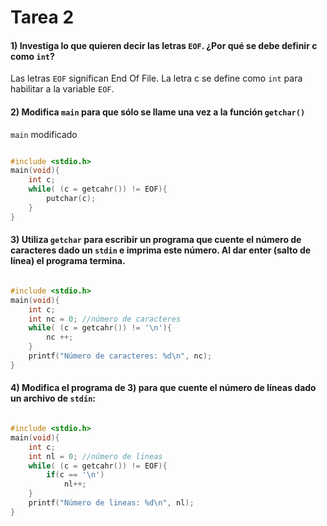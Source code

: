 # Tarea 2
#### 1) Investiga lo que quieren decir las letras `EOF`. ¿Por qué se debe definir c como `int`?
Las letras `EOF` significan End Of File. La letra c se define como `int` para habilitar a la variable `EOF`. 

#### 2) Modifica `main` para que sólo se llame una vez a la función `getchar()`

`main` modificado

```c

#include <stdio.h>
main(void){
    int c;
    while( (c = getcahr()) != EOF){
        putchar(c);
    } 
}

```

#### 3) Utiliza `getchar` para escribir un programa que cuente el número de caracteres dado un `stdin` e imprima este número. Al dar enter (salto de línea) el programa termina.

```c

#include <stdio.h>
main(void){
    int c;
    int nc = 0; //número de caracteres
    while( (c = getcahr()) != '\n'){
        nc ++;
    }
    printf("Número de caracteres: %d\n", nc); 
}

```

#### 4) Modifica el programa de 3) para que cuente el número de líneas dado un archivo de `stdin`:


```c

#include <stdio.h>
main(void){
    int c;
    int nl = 0; //número de lineas
    while( (c = getcahr()) != EOF){
        if(c == '\n')
            nl++;
    }
    printf("Número de lineas: %d\n", nl); 
}

```

